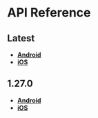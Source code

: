 # API Reference

<a name="latest"></a>
## Latest
- [**Android**](./android/latest)
- [**iOS**](./ios/latest)

<a name="1.27.0"></a>
## 1.27.0
- [**Android**](./android/1.27.0)
- [**iOS**](./ios/1.27.0)